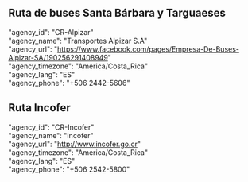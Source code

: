 ## Ruta de buses Santa Bárbara y Targuaeses

"agency_id": "CR-Alpizar"  
"agency_name": "Transportes Alpizar S.A"  
"agency_url": "https://www.facebook.com/pages/Empresa-De-Buses-Alpizar-SA/190256291408949"  
"agency_timezone": "America/Costa_Rica"  
"agency_lang": "ES"  
"agency_phone": "+506 2442-5606"  
     

## Ruta Incofer

"agency_id": "CR-Incofer"  
"agency_name": "Incofer"  
"agency_url": "http://www.incofer.go.cr"  
"agency_timezone": "America/Costa_Rica"  
"agency_lang": "ES"  
"agency_phone": "+506 2542-5800"  

    
